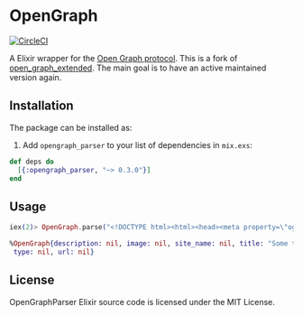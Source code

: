 # OpenGraph

[![CircleCI](https://circleci.com/gh/bitboxer/opengraph_parser.svg?style=svg&circle-token=5b8a03c6de247de40f9fca5a8b2f5fbb267c2683)](https://circleci.com/gh/bitboxer/opengraph_parser)

A Elixir wrapper for the [Open Graph protocol](http://ogp.me). This is a fork of
[open_graph_extended](https://framagit.org/tcit/open_graph). The main goal is to
have an active maintained version again.

## Installation

The package can be installed as:

1. Add `opengraph_parser` to your list of dependencies in `mix.exs`:

```elixir
def deps do
  [{:opengraph_parser, "~> 0.3.0"}]
end
```

## Usage

```elixir
iex(2)> OpenGraph.parse("<!DOCTYPE html><html><head><meta property=\"og:title\" content=\"Some title\"></head><body><h1>Some title</h1></body></html>")

%OpenGraph{description: nil, image: nil, site_name: nil, title: "Some title",
 type: nil, url: nil}
```

## License

OpenGraphParser Elixir source code is licensed under the MIT License.
